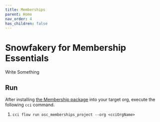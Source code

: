 ```yaml
---
title: Memberships
parent: Home
nav_order: 4
has_children: false
---
```


# Snowfakery for Membership Essentials 
Write Something

## Run
After installing [the Membership package](https://github.com/SFDO-Community-Sprints/MembershipSchemaAndBenefits) into your target org, execute the following `cci` command.

1. `cci flow run osc_memberships_project --org <cciOrgName>`
